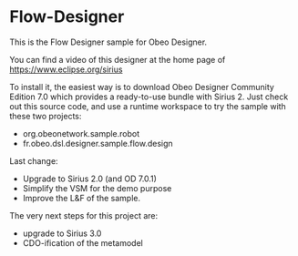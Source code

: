 Flow-Designer
=============

This is the Flow Designer sample for Obeo Designer. 

You can find a video of this designer at the home page of https://www.eclipse.org/sirius

To install it, the easiest way is to download Obeo Designer Community Edition 7.0 which provides a ready-to-use bundle with Sirius 2. Just check out this source code, and use a runtime workspace to try the sample with these two projects:
* org.obeonetwork.sample.robot
* fr.obeo.dsl.designer.sample.flow.design


Last change: 
* Upgrade to Sirius 2.0 (and OD 7.0.1)
* Simplify the VSM for the demo purpose
* Improve the L&F of the sample.

The very next steps for this project are:
* upgrade to Sirius 3.0
* CDO-ification of the metamodel


